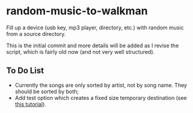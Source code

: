 # random-music-to-walkman

Fill up a device (usb key, mp3 player, directory, etc.) with random music from a source directory.

This is the initial commit and more details will be added as I revise the script, which is fairly old now (and not very well structured).

## To Do List

- Currently the songs are only sorted by artist, not by song name. They should be sorted by both;
- Add test option which creates a fixed size temporary destination (see [this tutorial](http://souptonuts.sourceforge.net/quota_tutorial.html)).
